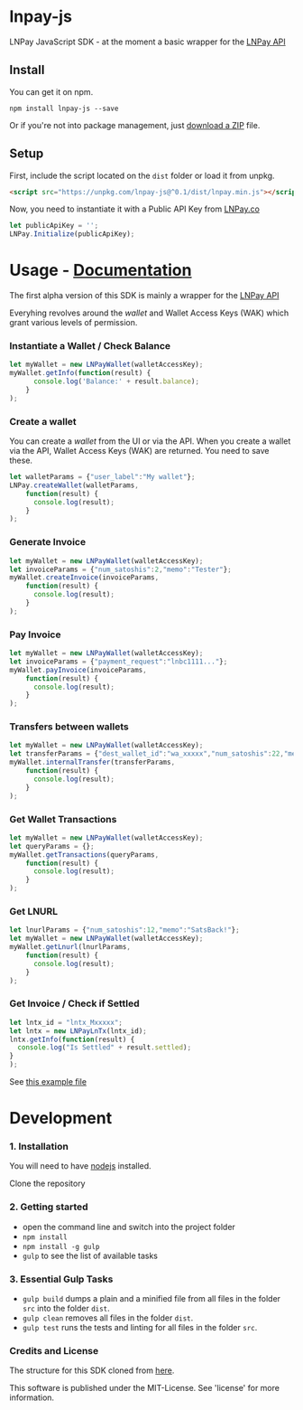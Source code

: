 lnpay-js
===========================

LNPay JavaScript SDK - at the moment a basic wrapper for the [LNPay API](https://docs.lnpay.co)

## Install

You can get it on npm.

```
npm install lnpay-js --save
```

Or if you're not into package management, just [download a ZIP](https://github.com/lnpay/lnpay-js/zipball/master) file.

## Setup

First, include the script located on the `dist` folder or load it from unpkg.

```html
<script src="https://unpkg.com/lnpay-js@^0.1/dist/lnpay.min.js"></script>
```

Now, you need to instantiate it with a Public API Key from [LNPay.co](https://lnpay.co)

```js
let publicApiKey = '';
LNPay.Initialize(publicApiKey);
```

# Usage - [Documentation](https://docs.lnpay.co)

The first alpha version of this SDK is mainly a wrapper for the [LNPay API](https://docs.lnpay.co)

Everyhing revolves around the _wallet_ and Wallet Access Keys (WAK) which grant various levels of permission.

### Instantiate a Wallet / Check Balance

```js
let myWallet = new LNPayWallet(walletAccessKey);
myWallet.getInfo(function(result) {
      console.log('Balance:' + result.balance);
    }
);
```

### Create a wallet

You can create a _wallet_ from the UI or via the API. When you create a wallet via the API, Wallet Access Keys (WAK) are returned. You need to save these.

```js
let walletParams = {"user_label":"My wallet"};
LNPay.createWallet(walletParams,
    function(result) {
      console.log(result);
    }
);
```

### Generate Invoice

```js
let myWallet = new LNPayWallet(walletAccessKey);
let invoiceParams = {"num_satoshis":2,"memo":"Tester"};
myWallet.createInvoice(invoiceParams,
    function(result) {
      console.log(result);
    }
);
```

### Pay Invoice

```js
let myWallet = new LNPayWallet(walletAccessKey);
let invoiceParams = {"payment_request":"lnbc1111..."};
myWallet.payInvoice(invoiceParams,
    function(result) {
      console.log(result);
    }
);
```

### Transfers between wallets

```js
let myWallet = new LNPayWallet(walletAccessKey);
let transferParams = {"dest_wallet_id":"wa_xxxxx","num_satoshis":22,"memo":"Transfer Memo"};
myWallet.internalTransfer(transferParams,
    function(result) {
      console.log(result);
    }
);
```

### Get Wallet Transactions

```js
let myWallet = new LNPayWallet(walletAccessKey);
let queryParams = {};
myWallet.getTransactions(queryParams,
    function(result) {
      console.log(result);
    }
);
```

### Get LNURL

```js
let lnurlParams = {"num_satoshis":12,"memo":"SatsBack!"};
let myWallet = new LNPayWallet(walletAccessKey);
myWallet.getLnurl(lnurlParams,
    function(result) {
      console.log(result);
    }
);
```

### Get Invoice / Check if Settled
```js
let lntx_id = "lntx_Mxxxxx";
let lntx = new LNPayLnTx(lntx_id);
lntx.getInfo(function(result) {
  console.log("Is Settled" + result.settled);
}
);
```


See [this example file](example/example1.html)



Development
===========================

### 1. Installation

You will need to have [nodejs](http://nodejs.org/download) installed.

Clone the repository

### 2. Getting started

* open the command line and switch into the project folder
* ```npm install```
* ```npm install -g gulp```
* ```gulp``` to see the list of available tasks

### 3. Essential Gulp Tasks

* ```gulp build``` dumps a plain and a minified file from all files in the folder ```src``` into the folder ```dist```.
* ```gulp clean``` removes all files in the folder ```dist```.
* ```gulp test``` runs the tests and linting for all files in the folder ```src```.

### Credits and License

The structure for this SDK cloned from [here](https://github.com/monbro/javascript-sdk-boilerplate).

This software is published under the MIT-License. See 'license' for more information.
